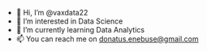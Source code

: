 - 👋 Hi, I’m @vaxdata22
- 👀 I’m interested in Data Science
- 🌱 I’m currently learning Data Analytics
- 📫 You can reach me on donatus.enebuse@gmail.com

<!---
vaxdata22/vaxdata22 is a ✨ special ✨ repository because its `README.md` (this file) appears on your GitHub profile.
You can click the Preview link to take a look at your changes.
--->

